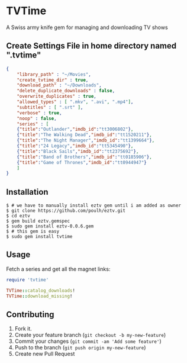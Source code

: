 # TVTime

A Swiss army knife gem for managing and downloading TV shows

## Create Settings File in home directory named ".tvtime"
```json
{
    "library_path" : "~/Movies",
    "create_tvtime_dir" : true,
    "download_path" : "~/Downloads",
    "delete_duplicate_downloads" : false,
    "overwrite_duplicates" : true,
    "allowed_types" : [ ".mkv", ".avi", ".mp4"],
    "subtitles" : [ ".srt" ],
    "verbose" : true,
    "noop" : false,
    "series" : [
	{"title":"Outlander","imdb_id":"tt3006802"},
	{"title":"The Walking Dead","imdb_id":"tt1520211"},
	{"title":"The Night Manager","imdb_id":"tt1399664"},
	{"title":"24 Legacy","imdb_id":"tt5345490"},
	{"title":"Black Sails","imdb_id":"tt2375692"},
	{"title":"Band of Brothers","imdb_id":"tt0185906"},
	{"title":"Game of Thrones","imdb_id":"tt0944947"}
    ]
}
```

## Installation
    $ # we have to manually install eztv gem until i am added as owner
    $ git clone https://github.com/poulh/eztv.git
    $ cd eztv
    $ gem build eztv.gemspec
    $ sudo gem install eztv-0.0.6.gem
    $ # this gem is easy
    $ sudo gem install tvtime

## Usage

Fetch a series and get all the magnet links:
```ruby
require 'tvtime'

TVTime::catalog_downloads!
TVTime::download_missing!
```


## Contributing

1. Fork it.
2. Create your feature branch (`git checkout -b my-new-feature`)
3. Commit your changes (`git commit -am 'Add some feature'`)
4. Push to the branch (`git push origin my-new-feature`)
5. Create new Pull Request
